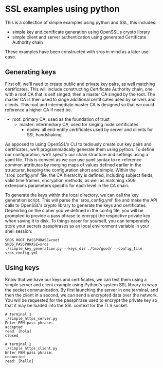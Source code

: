 # SSL examples using python
This is a collection of simple examples using python and SSL, this includes:

* simple key and certificate generation using OpenSSL's crypto library
* simple client and server authentication using generated Certificate Authority chain

These examples have been constructed with sros in mind as a later use case.

## Generating keys
First off, we'll need to create public and private key pairs, as well matching certificates. This will include constructing Certificate Authority chain, one with a root CA that is self singed, then a master CA singed by the root. The master CA is then used to singe additional certificates used by servers and clients. This root and intermediate master CA is designed so that we could reference a higher CA if need be.

* root: primary CA, used as the foundation of trust
    * master: intermediary CA, used for singing node certificates
        * nodes: all end-entity certificates used by server and clients for SSL handshaking

As apposed to using OpenSSL's CLI to tediously create our key pairs and certificates, we'll programmatically generate them using python. To define our configuration, we'll specify our chain structure and settings using a yaml file. This is convent as we can use yaml syntax to re-reference common attributes by merging maps of values defined earlier in the structurer, keeping the configuration short and simple. Within the 'sros_config.yml' file, the CA hierarchy is defined, including subject fields, valid time frames, encryption methods, as well as matching x509 extensions parameters specific for each level in the CA chain.

To generate the keys within the local directory, we can call the key generation script. This will parse the 'sros_config.yml' file and make the API calls to OpenSSL's crypto library to generate the keys and certificates. Depending on the cipher you've defined in the config file, you will be prompted to provide a pass phrase to encrypt the respective private key when saving it to disk. To things easer for yourself, you can temperately store your secrets passphrases as an local environment variable in your shell session:

``` terminal
SROS_ROOT_PASSPHRASE=root
SROS_PASSPHRASE=sros
./simple_key_generation.py --keys_dir ./tmp/good/ --config_file sros_config.yml
```

## Using keys
Know that we have our keys and certificates, we can test them using a simple server and client example using Python's system SSL library to wrap the socket communication. By first launching the server in one terminal, and then the client in a second, we can send a encrypted data over the network. You will be requested for the passphrase used to encrypt the private key so that it may be loaded into the SSL context for the TLS socket.

``` terminal
# terminal 1
./simple_https_server.py
Enter PEM pass phrase:
accepted
read: [hola]
closed
```
```
# terminal 2
./simple_https_client.py
Enter PEM pass phrase:
connected
read: [hello]
```
